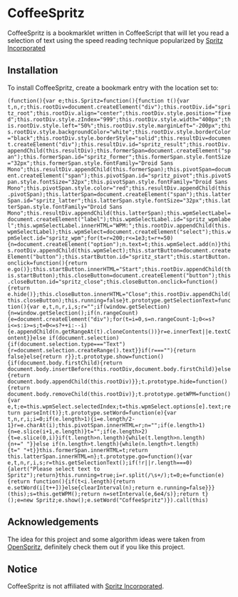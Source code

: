 # CoffeeSpritz

CoffeeSpritz is a bookmarklet written in CoffeeScript that will let you read a selection of text using the speed reading technique popularized by [Spritz Incorporated](http://www.spritzinc.com/)

## Installation

To install CoffeeSpritz, create a bookmark entry with the location set to:

`(function(){var e;this.Spritz=function(){function t(){var t,n,r;this.rootDiv=document.createElement("div");this.rootDiv.id="spritz_root";this.rootDiv.align="center";this.rootDiv.style.position="fixed";this.rootDiv.style.zIndex="999";this.rootDiv.style.width="400px";this.rootDiv.style.left="50%";this.rootDiv.style.marginLeft="-200px";this.rootDiv.style.backgroundColor="white";this.rootDiv.style.borderColor="black";this.rootDiv.style.borderStyle="solid";this.resultDiv=document.createElement("div");this.resultDiv.id="spritz_result";this.rootDiv.appendChild(this.resultDiv);this.formerSpan=document.createElement("span");this.formerSpan.id="spritz_former";this.formerSpan.style.fontSize="32px";this.formerSpan.style.fontFamily="Droid Sans Mono";this.resultDiv.appendChild(this.formerSpan);this.pivotSpan=document.createElement("span");this.pivotSpan.id="spritz_pivot";this.pivotSpan.style.fontSize="32px";this.pivotSpan.style.fontFamily="Droid Sans Mono";this.pivotSpan.style.color="red";this.resultDiv.appendChild(this.pivotSpan);this.latterSpan=document.createElement("span");this.latterSpan.id="spritz_latter";this.latterSpan.style.fontSize="32px";this.latterSpan.style.fontFamily="Droid Sans Mono";this.resultDiv.appendChild(this.latterSpan);this.wpmSelectLabel=document.createElement("label");this.wpmSelectLabel.id="spritz_wpmlabel";this.wpmSelectLabel.innerHTML="WPM:";this.rootDiv.appendChild(this.wpmSelectLabel);this.wpmSelect=document.createElement("select");this.wpmSelect.id="spritz_wpm";for(t=r=200;r<=1e3;t=r+=50){n=document.createElement("option");n.text=t;this.wpmSelect.add(n)}this.rootDiv.appendChild(this.wpmSelect);this.startButton=document.createElement("button");this.startButton.id="spritz_start";this.startButton.onclick=function(){return e.go()};this.startButton.innerHTML="Start";this.rootDiv.appendChild(this.startButton);this.closeButton=document.createElement("button");this.closeButton.id="spritz_close";this.closeButton.onclick=function(){return e.hide()};this.closeButton.innerHTML="Close";this.rootDiv.appendChild(this.closeButton);this.running=false}t.prototype.getSelectionText=function(){var e,t,n,r,i,s;r="";if(window.getSelection){n=window.getSelection();if(n.rangeCount){e=document.createElement("div");for(t=i=0,s=n.rangeCount-1;0<=s?i<=s:i>=s;t=0<=s?++i:--i){e.appendChild(n.getRangeAt(t).cloneContents())}r=e.innerText||e.textContent}}else if(document.selection){if(document.selection.type==="Text"){r=document.selection.createRange().text}}if(r===""){return false}else{return r}};t.prototype.show=function(){if(document.body.firstChild){return document.body.insertBefore(this.rootDiv,document.body.firstChild)}else{return document.body.appendChild(this.rootDiv)}};t.prototype.hide=function(){return document.body.removeChild(this.rootDiv)};t.prototype.getWPM=function(){var e,t;e=this.wpmSelect.selectedIndex;t=this.wpmSelect.options[e].text;return parseInt(t)};t.prototype.setWord=function(e){var t,n,r,i;i=0;if(e.length>1){i=e.length/2-1}r=e.charAt(i);this.pivotSpan.innerHTML=r;n="";if(e.length>1){n=e.slice(i+1,e.length)}t="";if(e.length>2){t=e.slice(0,i)}if(t.length>n.length){while(t.length>n.length){n+=" "}}else if(n.length>t.length){while(n.length>t.length){t=" "+t}}this.formerSpan.innerHTML=t;return this.latterSpan.innerHTML=n};t.prototype.go=function(){var e,t,n,r,i,s;r=this.getSelectionText();if(!r||r.length===0){alert("Please select text to Spritz");return}this.running=true;i=r.split(/\s+/);t=0;e=function(e){return function(){if(t<i.length){return e.setWord(i[t++])}else{clearInterval(n);return e.running=false}}}(this);s=this.getWPM();return n=setInterval(e,6e4/s)};return t}();e=new Spritz;e.show();e.setWord("CoffeeSpritz")}).call(this)`

## Acknowledgements

The idea for this project and some algorithm ideas were taken from [OpenSpritz](https://github.com/Miserlou/OpenSpritz), definitely check them out if you like this project.

## Notice

CoffeeSpritz is not affiliated with [Spritz Incorporated](http://www.spritzinc.com/).
